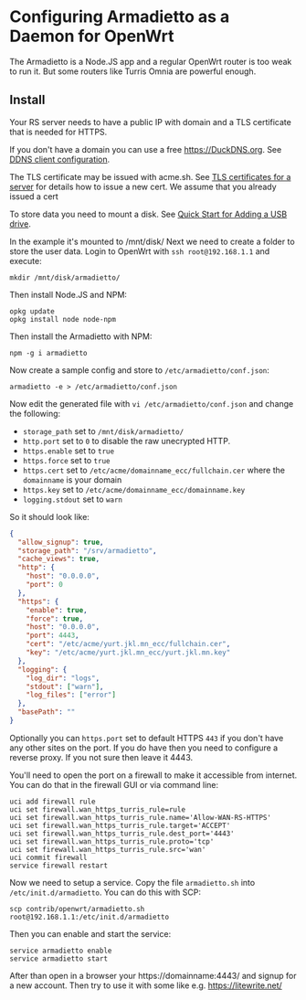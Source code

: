 # Configuring Armadietto as a Daemon for OpenWrt

The Armadietto is a Node.JS app and a regular OpenWrt router is too weak to run it.
But some routers like Turris Omnia are powerful enough.

## Install
Your RS server needs to have a public IP with domain and a TLS certificate that is needed for HTTPS.

If you don't have a domain you can use a free https://DuckDNS.org.
See [DDNS client configuration](https://openwrt.org/docs/guide-user/base-system/ddns).

The TLS certificate may be issued with acme.sh.
See [TLS certificates for a server](https://openwrt.org/docs/guide-user/services/tls/certs) for details how to issue a new cert.
We assume that you already issued a cert

To store data you need to mount a disk.
See [Quick Start for Adding a USB drive](https://openwrt.org/docs/guide-user/storage/usb-drives-quickstart).

In the example it's mounted to /mnt/disk/
Next we need to create a folder to store the user data. Login to OpenWrt with `ssh root@192.168.1.1` and execute:

    mkdir /mnt/disk/armadietto/

Then install Node.JS and NPM:

    opkg update
    opkg install node node-npm

Then install the Armadietto with NPM:

    npm -g i armadietto

Now create a sample config and store to `/etc/armadietto/conf.json`:

    armadietto -e > /etc/armadietto/conf.json

Now edit the generated file with `vi /etc/armadietto/conf.json` and change the following:
* `storage_path` set to `/mnt/disk/armadietto/`
* `http.port` set to `0` to disable the raw unecrypted HTTP.
* `https.enable` set to `true`
* `https.force` set to `true`
* `https.cert` set to `/etc/acme/domainname_ecc/fullchain.cer` where the `domainname` is your domain
* `https.key` set to `/etc/acme/domainname_ecc/domainname.key`
* `logging.stdout` set to `warn`

So it should look like:
```json
{
  "allow_signup": true,
  "storage_path": "/srv/armadietto",
  "cache_views": true,
  "http": {
    "host": "0.0.0.0",
    "port": 0
  },
  "https": {
    "enable": true,
    "force": true,
    "host": "0.0.0.0",
    "port": 4443,
    "cert": "/etc/acme/yurt.jkl.mn_ecc/fullchain.cer",
    "key": "/etc/acme/yurt.jkl.mn_ecc/yurt.jkl.mn.key"
  },
  "logging": {
    "log_dir": "logs",
    "stdout": ["warn"],
    "log_files": ["error"]
  },
  "basePath": ""
}
```

Optionally you can `https.port` set to default HTTPS `443` if you don't have any other sites on the port.
If you do have then you need to configure a reverse proxy. If you not sure then leave it 4443.

You'll need to open the port on a firewall to make it accessible from internet.
You can do that in the firewall GUI or via command line:

    uci add firewall rule
    uci set firewall.wan_https_turris_rule=rule
    uci set firewall.wan_https_turris_rule.name='Allow-WAN-RS-HTTPS'
    uci set firewall.wan_https_turris_rule.target='ACCEPT'
    uci set firewall.wan_https_turris_rule.dest_port='4443'
    uci set firewall.wan_https_turris_rule.proto='tcp'
    uci set firewall.wan_https_turris_rule.src='wan'
    uci commit firewall
    service firewall restart

Now we need to setup a service. Copy the file `armadietto.sh` into `/etc/init.d/armadietto`.
You can do this with SCP:

    scp contrib/openwrt/armadietto.sh root@192.168.1.1:/etc/init.d/armadietto

Then you can enable and start the service:

    service armadietto enable
    service armadietto start

After than open in a browser your https://domainname:4443/ and signup for a new account.
Then try to use it with some like e.g. https://litewrite.net/